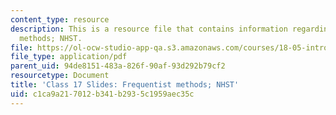 ```yaml
---
content_type: resource
description: This is a resource file that contains information regarding frequentist
  methods; NHST.
file: https://ol-ocw-studio-app-qa.s3.amazonaws.com/courses/18-05-introduction-to-probability-and-statistics-spring-2014/c1ca9a217012b341b2935c1959aec35c_MIT18_05S14_class17slides.pdf
file_type: application/pdf
parent_uid: 94de8151-483a-826f-90af-93d292b79cf2
resourcetype: Document
title: 'Class 17 Slides: Frequentist methods; NHST'
uid: c1ca9a21-7012-b341-b293-5c1959aec35c
---
```

